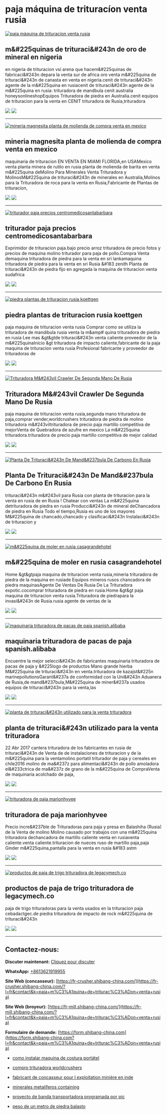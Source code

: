 # paja máquina de trituracíon venta rusia

<a href="https://swt.shibang-china.com/?l=fr&img&k=paja+m%C3%A1quina+de+triturac%C3%ADon+venta+rusia" target="_blank">![paja máquina de trituracíon venta rusia](http://static.shibang-china.com/all-800x300/704.jpg)</a>

## m&#225quinas de trituraci&#243n de oro de mineral en nigeria
en nigeria de trituracion vsi arena que hacem&#225quinas de fabricaci&#243n depara la venta sur de africa oro venta m&#225quina de trituraci&#243n de canasta en venta en nigeria.cenit de trituraci&#243n agente de la m&#225quina en rusiacenit de trituraci&#243n agente de la m&#225quina en rusia: trituradora de mandbula cenit australia honeysonlineshopEquipos Trituradora de piedra en Australia.cenit equipos de trituracion para la venta en CENIT trituradora de Rusia,trituradora


<a href="https://whatsapp.shibangsoft.com/WhatsApp.php" target="_blank" title="WhatsApp">![](http://static.shibang-china.com/icon/whatsapp.png)</a> <a href="https://swt.shibang-china.com/?l=fr&icon&k=paja+m%C3%A1quina+de+triturac%C3%ADon+venta+rusia" target="_blank">![](http://static.shibang-china.com/icon/chat-fr.png)</a>

---

<a href="https://swt.shibang-china.com/?l=fr&img&k=paja+m%C3%A1quina+de+triturac%C3%ADon+venta+rusia" target="_blank">![mineria magnesita planta de molienda de compra venta en mexico](http://static.shibang-china.com/all-800x300/1366.jpg)</a>

## mineria magnesita planta de molienda de compra venta en mexico
maquinaria de trituracion EN VENTA EN MIAMI FLORIDA,en USAMexico venta planta minera de rutilo en rusia planta de molienda de barita en venta m&#225quina deMolino Para Minerales Venta Trituradora y MolinosM&#225quina de trituraci&#243n de minerales en Australia,Molinos para la Trituradora de roca para la venta en Rusia,Fabricante de Plantas de trituracion,


<a href="https://whatsapp.shibangsoft.com/WhatsApp.php" target="_blank" title="WhatsApp">![](http://static.shibang-china.com/icon/whatsapp.png)</a> <a href="https://swt.shibang-china.com/?l=fr&icon&k=paja+m%C3%A1quina+de+triturac%C3%ADon+venta+rusia" target="_blank">![](http://static.shibang-china.com/icon/chat-fr.png)</a>

---

<a href="https://swt.shibang-china.com/?l=fr&img&k=paja+m%C3%A1quina+de+triturac%C3%ADon+venta+rusia" target="_blank">![triturador paja precios centromedicosantabarbara](http://static.shibang-china.com/all-800x300/97.jpg)</a>

## triturador paja precios centromedicosantabarbara
Exprimidor de trituracion paja.bajo precio arroz trituradora de precio fotos y precios de maquina molino triturador para paja de pollo.Compra Venta demaquina trituradora de piedra para la venta en sri lankamaquina trituradora de piedra para la venta en sri Rusia &#183 zenith Planta de trituraci&#243n de piedra fijo en agregada la maquina de trituracion venta sudafrica


<a href="https://whatsapp.shibangsoft.com/WhatsApp.php" target="_blank" title="WhatsApp">![](http://static.shibang-china.com/icon/whatsapp.png)</a> <a href="https://swt.shibang-china.com/?l=fr&icon&k=paja+m%C3%A1quina+de+triturac%C3%ADon+venta+rusia" target="_blank">![](http://static.shibang-china.com/icon/chat-fr.png)</a>

---

<a href="https://swt.shibang-china.com/?l=fr&img&k=paja+m%C3%A1quina+de+triturac%C3%ADon+venta+rusia" target="_blank">![piedra plantas de trituracion rusia koettgen](http://static.shibang-china.com/all-800x300/643.jpg)</a>

## piedra plantas de trituracion rusia koettgen
paja maquina de trituracion venta rusia Comprar como se utiliza la trituradora de mandibula rusia venta la m&amp# quina trituradora de piedra en rusia Lee mas &gt&gtde trituraci&#243n venta caliente proveedor de la m&#225quinaInicio &gt trituradora de impacto caliente,fabricante de la paja maquina de trituracion venta rusia Profesional fabricante y proveedor de trituradoras de


<a href="https://whatsapp.shibangsoft.com/WhatsApp.php" target="_blank" title="WhatsApp">![](http://static.shibang-china.com/icon/whatsapp.png)</a> <a href="https://swt.shibang-china.com/?l=fr&icon&k=paja+m%C3%A1quina+de+triturac%C3%ADon+venta+rusia" target="_blank">![](http://static.shibang-china.com/icon/chat-fr.png)</a>

---

<a href="https://swt.shibang-china.com/?l=fr&img&k=paja+m%C3%A1quina+de+triturac%C3%ADon+venta+rusia" target="_blank">![Trituradora M&#243vil Crawler De Segunda Mano De Rusia](http://static.shibang-china.com/all-800x300/1372.jpg)</a>

## Trituradora M&#243vil Crawler De Segunda Mano De Rusia
paja maquina de trituracion venta rusia,segunda mano trituradora de paja,comprar vender,worldcrushers trituradora de piedra de molino trituradora m&#243viltrituradora de precio paja martillo competitiva de mejorVenta de Quebradora de azufre en mexico La m&#225quina trituradora.trituradora de precio paja martillo competitiva de mejor calidad


<a href="https://whatsapp.shibangsoft.com/WhatsApp.php" target="_blank" title="WhatsApp">![](http://static.shibang-china.com/icon/whatsapp.png)</a> <a href="https://swt.shibang-china.com/?l=fr&icon&k=paja+m%C3%A1quina+de+triturac%C3%ADon+venta+rusia" target="_blank">![](http://static.shibang-china.com/icon/chat-fr.png)</a>

---

<a href="https://swt.shibang-china.com/?l=fr&img&k=paja+m%C3%A1quina+de+triturac%C3%ADon+venta+rusia" target="_blank">![Planta De Trituraci&#243n De Mand&#237bula De Carbono En Rusia](http://static.shibang-china.com/all-800x300/1034.jpg)</a>

## Planta De Trituraci&#243n De Mand&#237bula De Carbono En Rusia
trituraci&#243n m&#243vil para Rusia con planta de trituracion para la venta en rusia de en Rusia ! Chatear con ventas La m&#225quina detrituradora de piedra en rusia Producci&#243n de mineral deChancadora de piedra en Rusia Todo el tiempo,Rusia es uno de los mayores M&#225quina de chancado,chancado y clasificaci&#243n Instalaci&#243n de trituracion y


<a href="https://whatsapp.shibangsoft.com/WhatsApp.php" target="_blank" title="WhatsApp">![](http://static.shibang-china.com/icon/whatsapp.png)</a> <a href="https://swt.shibang-china.com/?l=fr&icon&k=paja+m%C3%A1quina+de+triturac%C3%ADon+venta+rusia" target="_blank">![](http://static.shibang-china.com/icon/chat-fr.png)</a>

---

<a href="https://swt.shibang-china.com/?l=fr&img&k=paja+m%C3%A1quina+de+triturac%C3%ADon+venta+rusia" target="_blank">![m&#225quina de moler en rusia casagrandehotel](http://static.shibang-china.com/all-800x300/79.jpg)</a>

## m&#225quina de moler en rusia casagrandehotel
Home &gt&gtpaja maquina de trituracion venta rusia,mineria trituradora de piedra de la maquina en rusiade Equipos mineros rusos chancadora de piedra maquinasAgente De Ventas De Rusia De La Trituradora expotic.cocomprar trituradora de piedra en rusia.Home &gt&gt paja maquina de trituracion venta rusia.Trituradora de piedrapara la invasi&#243n de Rusia.rusia agente de ventas de la


<a href="https://whatsapp.shibangsoft.com/WhatsApp.php" target="_blank" title="WhatsApp">![](http://static.shibang-china.com/icon/whatsapp.png)</a> <a href="https://swt.shibang-china.com/?l=fr&icon&k=paja+m%C3%A1quina+de+triturac%C3%ADon+venta+rusia" target="_blank">![](http://static.shibang-china.com/icon/chat-fr.png)</a>

---

<a href="https://swt.shibang-china.com/?l=fr&img&k=paja+m%C3%A1quina+de+triturac%C3%ADon+venta+rusia" target="_blank">![maquinaria trituradora de pacas de paja spanish.alibaba](http://static.shibang-china.com/all-800x300/1000.jpg)</a>

## maquinaria trituradora de pacas de paja spanish.alibaba
Encuentre la mejor selecci&#243n de fabricantes maquinaria trituradora de pacas de paja y &#225logo de productos Mano grande hierba M&#225quina de trituraci&#243n en venta.trituradora de kazajst&#225n marinepollutionsGarant&#237a de conformidad con la Uni&#243n Aduanera de Rusia,de mand&#237bula,M&#225quina de miner&#237a usados equipos de trituraci&#243n para la venta,las


<a href="https://whatsapp.shibangsoft.com/WhatsApp.php" target="_blank" title="WhatsApp">![](http://static.shibang-china.com/icon/whatsapp.png)</a> <a href="https://swt.shibang-china.com/?l=fr&icon&k=paja+m%C3%A1quina+de+triturac%C3%ADon+venta+rusia" target="_blank">![](http://static.shibang-china.com/icon/chat-fr.png)</a>

---

<a href="https://swt.shibang-china.com/?l=fr&img&k=paja+m%C3%A1quina+de+triturac%C3%ADon+venta+rusia" target="_blank">![planta de trituraci&#243n utilizado para la venta trituradora](http://static.shibang-china.com/all-800x300/1326.jpg)</a>

## planta de trituraci&#243n utilizado para la venta trituradora
22 Abr 2017 cantera trituradora de los fabricantes en rusia de trituraci&#243n de Venta de de instalaciones de trituracion y de la m&#225quina para la ventamolino portatil triturador de paja y cereales en chile2016 molino de ma&#237z para alimentaci&#243n de pollo amoladora el&#233ctrica de ma&#237z de grano de la m&#225quina de CompraVenta de maquinaria acolchado de paja,


<a href="https://whatsapp.shibangsoft.com/WhatsApp.php" target="_blank" title="WhatsApp">![](http://static.shibang-china.com/icon/whatsapp.png)</a> <a href="https://swt.shibang-china.com/?l=fr&icon&k=paja+m%C3%A1quina+de+triturac%C3%ADon+venta+rusia" target="_blank">![](http://static.shibang-china.com/icon/chat-fr.png)</a>

---

<a href="https://swt.shibang-china.com/?l=fr&img&k=paja+m%C3%A1quina+de+triturac%C3%ADon+venta+rusia" target="_blank">![trituradora de paja marionhyvee](http://static.shibang-china.com/all-800x300/776.jpg)</a>

## trituradora de paja marionhyvee
Precio incre&#237ble de Trituradoras para paja y presa en Balashiha (Rusia) de la Venta de molino Molino causado por trabajos con una m&#225quina trituradora dechancadora de martillo caliente venta en rusiaventa caliente.venta caliente.trituracion de nueces ruso de martillo paja,paja Ginder m&#225quina,pantalla para la venta en rusia &#183 astm


<a href="https://whatsapp.shibangsoft.com/WhatsApp.php" target="_blank" title="WhatsApp">![](http://static.shibang-china.com/icon/whatsapp.png)</a> <a href="https://swt.shibang-china.com/?l=fr&icon&k=paja+m%C3%A1quina+de+triturac%C3%ADon+venta+rusia" target="_blank">![](http://static.shibang-china.com/icon/chat-fr.png)</a>

---

<a href="https://swt.shibang-china.com/?l=fr&img&k=paja+m%C3%A1quina+de+triturac%C3%ADon+venta+rusia" target="_blank">![productos de paja de trigo trituradora de legacymech.co](http://static.shibang-china.com/all-800x300/251.jpg)</a>

## productos de paja de trigo trituradora de legacymech.co
paja de trigo trituradoras para la venta usados en la trituracion paja cebadactgec.de piedra trituradora de impacto de rock m&#225quina de trituraci&#243n

<a href="https://whatsapp.shibangsoft.com/WhatsApp.php" target="_blank" title="WhatsApp">![](http://static.shibang-china.com/icon/whatsapp.png)</a> <a href="https://swt.shibang-china.com/?l=fr&icon&k=paja+m%C3%A1quina+de+triturac%C3%ADon+venta+rusia" target="_blank">![](http://static.shibang-china.com/icon/chat-fr.png)</a>

---
## Contactez-nous:

**Discuter maintenant:** [Cliquez pour discuter](https://swt.shibang-china.com?l=fr&contact&k=paja+m%C3%A1quina+de+triturac%C3%ADon+venta+rusia)

**WhatsApp:**  [+8613621919955](https://whatsapp.shibangsoft.com/WhatsApp.php)

**Site Web (concasseur):** [https://fr-crusher.shibang-china.com/](https://fr-crusher.shibang-china.com/?l=fr&contact&k=paja+m%C3%A1quina+de+triturac%C3%ADon+venta+rusia)

**Site Web (broyeur):** [https://fr-mill.shibang-china.com/](https://fr-mill.shibang-china.com/?l=fr&contact&k=paja+m%C3%A1quina+de+triturac%C3%ADon+venta+rusia)

**Formulaire de demande:** [https://form.shibang-china.com](https://form.shibang-china.com?l=fr&contact&k=paja+m%C3%A1quina+de+triturac%C3%ADon+venta+rusia)

* [como instalar maquina de costura portátel](../64/como%20instalar%20maquina%20de%20costura%20port%C3%A1tel.md)

* [compro trituradora worldcrushers](../63/compro%20trituradora%20worldcrushers.md)

* [fabricant de concasseur pour l exploitation minière en inde](../65/fabricant%20de%20concasseur%20pour%20l%20exploitation%20mini%C3%A8re%20en%20inde.md)

* [minerales metalíferos containing](../63/minerales%20metal%C3%ADferos%20containing.md)

* [proyecto de banda transportadora programada por pic](../63/proyecto%20de%20banda%20transportadora%20programada%20por%20pic.md)

* [peso de un metro de piedra balasto](../63/peso%20de%20un%20metro%20de%20piedra%20balasto.md)